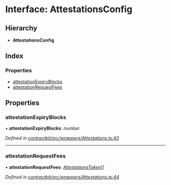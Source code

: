 # Interface: AttestationsConfig

## Hierarchy

* **AttestationsConfig**

## Index

### Properties

* [attestationExpiryBlocks](_wrappers_attestations_.attestationsconfig.md#attestationexpiryblocks)
* [attestationRequestFees](_wrappers_attestations_.attestationsconfig.md#attestationrequestfees)

## Properties

###  attestationExpiryBlocks

• **attestationExpiryBlocks**: *number*

*Defined in [contractkit/src/wrappers/Attestations.ts:43](https://github.com/celo-org/celo-monorepo/blob/master/packages/contractkit/src/wrappers/Attestations.ts#L43)*

___

###  attestationRequestFees

• **attestationRequestFees**: *[AttestationsToken](_wrappers_attestations_.attestationstoken.md)[]*

*Defined in [contractkit/src/wrappers/Attestations.ts:44](https://github.com/celo-org/celo-monorepo/blob/master/packages/contractkit/src/wrappers/Attestations.ts#L44)*
